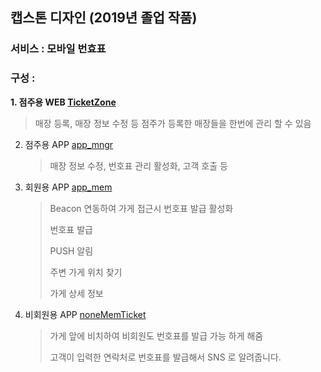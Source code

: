 ## 캡스톤 디자인 (2019년 졸업 작품)

### 서비스 : 모바일 번효표

### 구성 : 

   **1. 점주용 WEB [TicketZone](https://github.com/jeonmingyun/comma/tree/master/TicketZone)**

   > 매장 등록, 매장 정보 수정 등 점주가 등록한 매장들을 한번에 관리 할 수 있음

2. 점주용 APP [app_mngr](https://github.com/jeonmingyun/comma/tree/master/app_mngr)

   > 매장 정보 수정, 번호표 관리 활성화, 고객 호출 등

3. 회원용 APP [app_mem](https://github.com/jeonmingyun/comma/tree/master/app_mem)

   > Beacon 연동하여 가게 접근시 번호표 발급 활성화
   >
   > 번호표 발급
   >
   > PUSH 알림
   >
   > 주변 가게 위치 찾기
   >
   > 가게 상세 정보

4. 비회원용 APP [noneMemTicket](https://github.com/jeonmingyun/comma/tree/master/noneMemTicket)

   > 가게 앞에 비치하여 비회원도 번호표를 발급 가능 하게 해줌
   >
   > 고객이 입력한 연락처로 번호표를 발급해서 SNS 로 알려줍니다.
